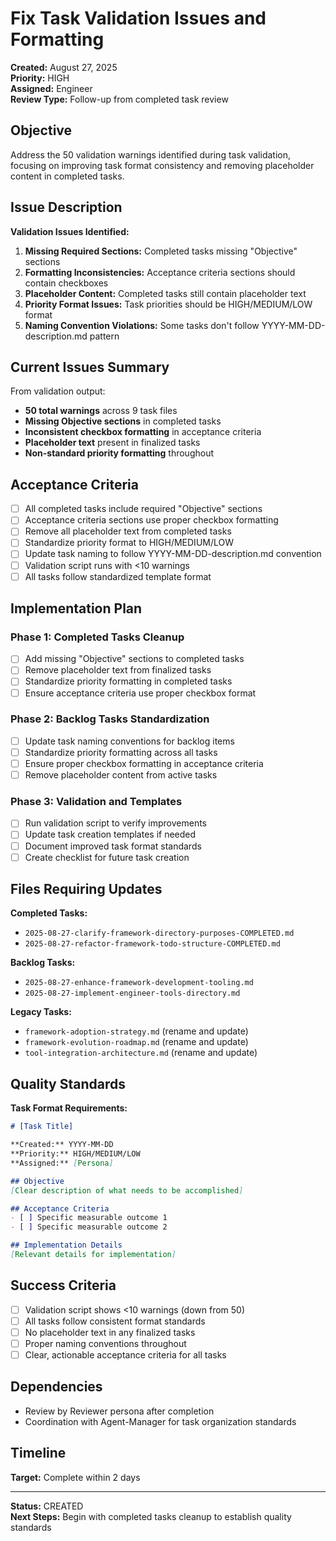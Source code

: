 # Fix Task Validation Issues and Formatting

**Created:** August 27, 2025  
**Priority:** HIGH  
**Assigned:** Engineer  
**Review Type:** Follow-up from completed task review  

## Objective

Address the 50 validation warnings identified during task validation, focusing on improving task format consistency and removing placeholder content in completed tasks.

## Issue Description

**Validation Issues Identified:**

1. **Missing Required Sections:** Completed tasks missing "Objective" sections
2. **Formatting Inconsistencies:** Acceptance criteria sections should contain checkboxes
3. **Placeholder Content:** Completed tasks still contain placeholder text
4. **Priority Format Issues:** Task priorities should be HIGH/MEDIUM/LOW format
5. **Naming Convention Violations:** Some tasks don't follow YYYY-MM-DD-description.md pattern

## Current Issues Summary

From validation output:
- **50 total warnings** across 9 task files
- **Missing Objective sections** in completed tasks
- **Inconsistent checkbox formatting** in acceptance criteria
- **Placeholder text** present in finalized tasks
- **Non-standard priority formatting** throughout

## Acceptance Criteria

- [ ] All completed tasks include required "Objective" sections
- [ ] Acceptance criteria sections use proper checkbox formatting
- [ ] Remove all placeholder text from completed tasks
- [ ] Standardize priority format to HIGH/MEDIUM/LOW
- [ ] Update task naming to follow YYYY-MM-DD-description.md convention
- [ ] Validation script runs with <10 warnings
- [ ] All tasks follow standardized template format

## Implementation Plan

### Phase 1: Completed Tasks Cleanup

- [ ] Add missing "Objective" sections to completed tasks
- [ ] Remove placeholder text from finalized tasks
- [ ] Standardize priority formatting in completed tasks
- [ ] Ensure acceptance criteria use proper checkbox format

### Phase 2: Backlog Tasks Standardization

- [ ] Update task naming conventions for backlog items
- [ ] Standardize priority formatting across all tasks
- [ ] Ensure proper checkbox formatting in acceptance criteria
- [ ] Remove placeholder content from active tasks

### Phase 3: Validation and Templates

- [ ] Run validation script to verify improvements
- [ ] Update task creation templates if needed
- [ ] Document improved task format standards
- [ ] Create checklist for future task creation

## Files Requiring Updates

**Completed Tasks:**
- `2025-08-27-clarify-framework-directory-purposes-COMPLETED.md`
- `2025-08-27-refactor-framework-todo-structure-COMPLETED.md`

**Backlog Tasks:**
- `2025-08-27-enhance-framework-development-tooling.md`
- `2025-08-27-implement-engineer-tools-directory.md`

**Legacy Tasks:**
- `framework-adoption-strategy.md` (rename and update)
- `framework-evolution-roadmap.md` (rename and update)
- `tool-integration-architecture.md` (rename and update)

## Quality Standards

**Task Format Requirements:**

```markdown
# [Task Title]

**Created:** YYYY-MM-DD
**Priority:** HIGH/MEDIUM/LOW
**Assigned:** [Persona]

## Objective
[Clear description of what needs to be accomplished]

## Acceptance Criteria
- [ ] Specific measurable outcome 1
- [ ] Specific measurable outcome 2

## Implementation Details
[Relevant details for implementation]
```

## Success Criteria

- [ ] Validation script shows <10 warnings (down from 50)
- [ ] All tasks follow consistent format standards
- [ ] No placeholder text in any finalized tasks
- [ ] Proper naming conventions throughout
- [ ] Clear, actionable acceptance criteria for all tasks

## Dependencies

- Review by Reviewer persona after completion
- Coordination with Agent-Manager for task organization standards

## Timeline

**Target:** Complete within 2 days

---

**Status:** CREATED  
**Next Steps:** Begin with completed tasks cleanup to establish quality standards
